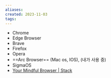 ```yaml
---
aliases: 
created: 2023-11-03
tags: 
---
```


- Chrome
- Edge Browser
- Brave
- Firefox
- Opera
-  ==Arc Browser==  (Mac os, IOS), (내가 사용 중)
- SigmaOS 
- [Your Mindful Browser | Stack](https://stackbrowser.com/)
